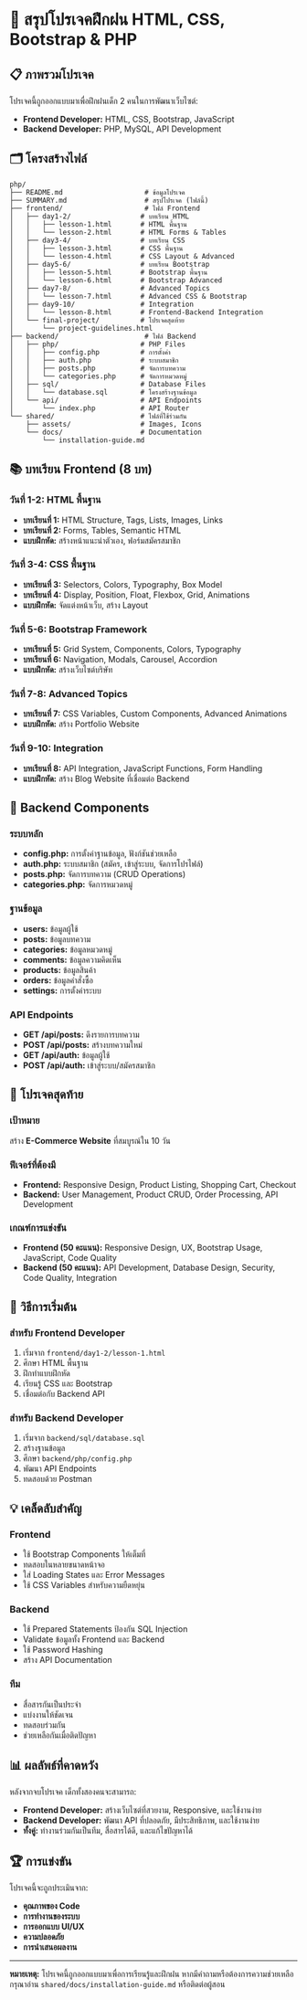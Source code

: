 # 🎯 สรุปโปรเจคฝึกฝน HTML, CSS, Bootstrap & PHP

## 📋 ภาพรวมโปรเจค

โปรเจคนี้ถูกออกแบบมาเพื่อฝึกฝนเด็ก 2 คนในการพัฒนาเว็บไซต์:
- **Frontend Developer:** HTML, CSS, Bootstrap, JavaScript
- **Backend Developer:** PHP, MySQL, API Development

## 🗂️ โครงสร้างไฟล์

```
php/
├── README.md                    # ข้อมูลโปรเจค
├── SUMMARY.md                   # สรุปโปรเจค (ไฟล์นี้)
├── frontend/                    # ไฟล์ Frontend
│   ├── day1-2/                 # บทเรียน HTML
│   │   ├── lesson-1.html       # HTML พื้นฐาน
│   │   └── lesson-2.html       # HTML Forms & Tables
│   ├── day3-4/                 # บทเรียน CSS
│   │   ├── lesson-3.html       # CSS พื้นฐาน
│   │   └── lesson-4.html       # CSS Layout & Advanced
│   ├── day5-6/                 # บทเรียน Bootstrap
│   │   ├── lesson-5.html       # Bootstrap พื้นฐาน
│   │   └── lesson-6.html       # Bootstrap Advanced
│   ├── day7-8/                 # Advanced Topics
│   │   └── lesson-7.html       # Advanced CSS & Bootstrap
│   ├── day9-10/                # Integration
│   │   └── lesson-8.html       # Frontend-Backend Integration
│   └── final-project/          # โปรเจคสุดท้าย
│       └── project-guidelines.html
├── backend/                     # ไฟล์ Backend
│   ├── php/                    # PHP Files
│   │   ├── config.php          # การตั้งค่า
│   │   ├── auth.php            # ระบบสมาชิก
│   │   ├── posts.php           # จัดการบทความ
│   │   └── categories.php      # จัดการหมวดหมู่
│   ├── sql/                    # Database Files
│   │   └── database.sql        # โครงสร้างฐานข้อมูล
│   └── api/                    # API Endpoints
│       └── index.php           # API Router
└── shared/                     # ไฟล์ที่ใช้ร่วมกัน
    ├── assets/                 # Images, Icons
    └── docs/                   # Documentation
        └── installation-guide.md
```

## 📚 บทเรียน Frontend (8 บท)

### วันที่ 1-2: HTML พื้นฐาน
- **บทเรียนที่ 1:** HTML Structure, Tags, Lists, Images, Links
- **บทเรียนที่ 2:** Forms, Tables, Semantic HTML
- **แบบฝึกหัด:** สร้างหน้าแนะนำตัวเอง, ฟอร์มสมัครสมาชิก

### วันที่ 3-4: CSS พื้นฐาน
- **บทเรียนที่ 3:** Selectors, Colors, Typography, Box Model
- **บทเรียนที่ 4:** Display, Position, Float, Flexbox, Grid, Animations
- **แบบฝึกหัด:** จัดแต่งหน้าเว็บ, สร้าง Layout

### วันที่ 5-6: Bootstrap Framework
- **บทเรียนที่ 5:** Grid System, Components, Colors, Typography
- **บทเรียนที่ 6:** Navigation, Modals, Carousel, Accordion
- **แบบฝึกหัด:** สร้างเว็บไซต์บริษัท

### วันที่ 7-8: Advanced Topics
- **บทเรียนที่ 7:** CSS Variables, Custom Components, Advanced Animations
- **แบบฝึกหัด:** สร้าง Portfolio Website

### วันที่ 9-10: Integration
- **บทเรียนที่ 8:** API Integration, JavaScript Functions, Form Handling
- **แบบฝึกหัด:** สร้าง Blog Website ที่เชื่อมต่อ Backend

## 🔧 Backend Components

### ระบบหลัก
- **config.php:** การตั้งค่าฐานข้อมูล, ฟังก์ชันช่วยเหลือ
- **auth.php:** ระบบสมาชิก (สมัคร, เข้าสู่ระบบ, จัดการโปรไฟล์)
- **posts.php:** จัดการบทความ (CRUD Operations)
- **categories.php:** จัดการหมวดหมู่

### ฐานข้อมูล
- **users:** ข้อมูลผู้ใช้
- **posts:** ข้อมูลบทความ
- **categories:** ข้อมูลหมวดหมู่
- **comments:** ข้อมูลความคิดเห็น
- **products:** ข้อมูลสินค้า
- **orders:** ข้อมูลคำสั่งซื้อ
- **settings:** การตั้งค่าระบบ

### API Endpoints
- **GET /api/posts:** ดึงรายการบทความ
- **POST /api/posts:** สร้างบทความใหม่
- **GET /api/auth:** ข้อมูลผู้ใช้
- **POST /api/auth:** เข้าสู่ระบบ/สมัครสมาชิก

## 🎯 โปรเจคสุดท้าย

### เป้าหมาย
สร้าง **E-Commerce Website** ที่สมบูรณ์ใน 10 วัน

### ฟีเจอร์ที่ต้องมี
- **Frontend:** Responsive Design, Product Listing, Shopping Cart, Checkout
- **Backend:** User Management, Product CRUD, Order Processing, API Development

### เกณฑ์การแข่งขัน
- **Frontend (50 คะแนน):** Responsive Design, UX, Bootstrap Usage, JavaScript, Code Quality
- **Backend (50 คะแนน):** API Development, Database Design, Security, Code Quality, Integration

## 🚀 วิธีการเริ่มต้น

### สำหรับ Frontend Developer
1. เริ่มจาก `frontend/day1-2/lesson-1.html`
2. ศึกษา HTML พื้นฐาน
3. ฝึกทำแบบฝึกหัด
4. เรียนรู้ CSS และ Bootstrap
5. เชื่อมต่อกับ Backend API

### สำหรับ Backend Developer
1. เริ่มจาก `backend/sql/database.sql`
2. สร้างฐานข้อมูล
3. ศึกษา `backend/php/config.php`
4. พัฒนา API Endpoints
5. ทดสอบด้วย Postman

## 💡 เคล็ดลับสำคัญ

### Frontend
- ใช้ Bootstrap Components ให้เต็มที่
- ทดสอบในหลายขนาดหน้าจอ
- ใส่ Loading States และ Error Messages
- ใช้ CSS Variables สำหรับความยืดหยุ่น

### Backend
- ใช้ Prepared Statements ป้องกัน SQL Injection
- Validate ข้อมูลทั้ง Frontend และ Backend
- ใช้ Password Hashing
- สร้าง API Documentation

### ทีม
- สื่อสารกันเป็นประจำ
- แบ่งงานให้ชัดเจน
- ทดสอบร่วมกัน
- ช่วยเหลือกันเมื่อติดปัญหา

## 📊 ผลลัพธ์ที่คาดหวัง

หลังจากจบโปรเจค เด็กทั้งสองคนจะสามารถ:
- **Frontend Developer:** สร้างเว็บไซต์ที่สวยงาม, Responsive, และใช้งานง่าย
- **Backend Developer:** พัฒนา API ที่ปลอดภัย, มีประสิทธิภาพ, และใช้งานง่าย
- **ทั้งคู่:** ทำงานร่วมกันเป็นทีม, สื่อสารได้ดี, และแก้ไขปัญหาได้

## 🏆 การแข่งขัน

โปรเจคนี้จะถูกประเมินจาก:
- **คุณภาพของ Code**
- **การทำงานของระบบ**
- **การออกแบบ UI/UX**
- **ความปลอดภัย**
- **การนำเสนอผลงาน**

---

**หมายเหตุ:** โปรเจคนี้ถูกออกแบบมาเพื่อการเรียนรู้และฝึกฝน หากมีคำถามหรือต้องการความช่วยเหลือ กรุณาอ่าน `shared/docs/installation-guide.md` หรือติดต่อผู้สอน
